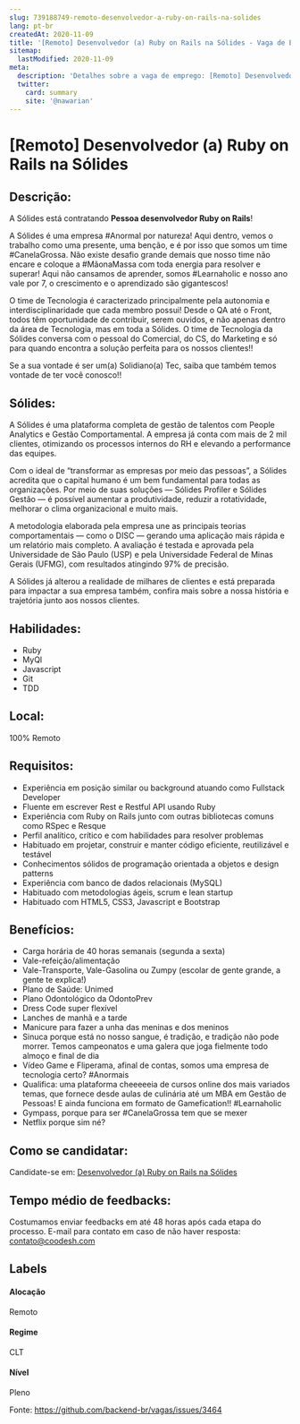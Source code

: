 ```yaml
---
slug: 739188749-remoto-desenvolvedor-a-ruby-on-rails-na-solides
lang: pt-br
createdAt: 2020-11-09
title: '[Remoto] Desenvolvedor (a) Ruby on Rails na Sólides - Vaga de Emprego'
sitemap:
  lastModified: 2020-11-09
meta:
  description: 'Detalhes sobre a vaga de emprego: [Remoto] Desenvolvedor (a) Ruby on Rails na Sólides'
  twitter:
    card: summary
    site: '@nawarian'
---
```


# [Remoto] Desenvolvedor (a) Ruby on Rails na Sólides

## Descrição: 
 <p>A Sólides está contratando <strong>Pessoa desenvolvedor Ruby on Rails</strong>!</p>
<p>A Sólides é uma empresa #Anormal por natureza! Aqui dentro, vemos o trabalho como uma presente, uma benção, e é por isso que somos um time #CanelaGrossa. Não existe desafio grande demais que nosso time não encare e coloque a #MãonaMassa com toda energia para resolver e superar! Aqui não cansamos de aprender, somos #Learnaholic e nosso ano vale por 7, o crescimento e o aprendizado são gigantescos!</p>
<p>O time de Tecnologia é caracterizado principalmente pela autonomia e interdisciplinaridade que cada membro possui! Desde o QA até o Front, todos têm oportunidade de contribuir, serem ouvidos, e não apenas dentro da área de Tecnologia, mas em toda a Sólides. O time de Tecnologia da Sólides conversa com o pessoal do Comercial, do CS, do Marketing e só para quando encontra a solução perfeita para os nossos clientes!!</p>
<p>Se a sua vontade é ser um(a) Solidiano(a) Tec, saiba que também temos vontade de ter você conosco!!</p>

## Sólides: 
 <p>A Sólides é uma plataforma completa de gestão de talentos com People Analytics e Gestão Comportamental. A empresa já conta com mais de 2 mil clientes, otimizando os processos internos do RH e elevando a performance das equipes.</p>
<p>Com o ideal de “transformar as empresas por meio das pessoas”, a Sólides acredita que o capital humano é um bem fundamental para todas as organizações. Por meio de suas soluções — Sólides Profiler e Sólides Gestão — é possível aumentar a produtividade, reduzir a rotatividade, melhorar o clima organizacional e muito mais.</p>
<p>A metodologia elaborada pela empresa une as principais teorias comportamentais — como o DISC — gerando uma aplicação mais rápida e um relatório mais completo. A avaliação é testada e aprovada pela Universidade de São Paulo (USP) e pela Universidade Federal de Minas Gerais (UFMG), com resultados atingindo 97% de precisão.</p>
<p>A Sólides já alterou a realidade de milhares de clientes e está preparada para impactar a sua empresa também, confira mais sobre a nossa história e trajetória junto aos nossos clientes.</p>

## Habilidades: 
 - Ruby 
- MyQl 
- Javascript 
- Git 
- TDD

## Local: 
 100% Remoto

## Requisitos: 
 - Experiência em posição similar ou background atuando como Fullstack Developer 
- Fluente em escrever Rest e Restful API usando Ruby 
- Experiência com Ruby on Rails junto com outras bibliotecas comuns como RSpec e Resque 
- Perfil analítico, crítico e com habilidades para resolver problemas 
- Habituado em projetar, construir e manter código eficiente, reutilizável e testável 
- Conhecimentos sólidos de programação orientada a objetos e design patterns 
- Experiência com banco de dados relacionais (MySQL) 
- Habituado com metodologias ágeis, scrum e lean startup 
- Habituado com HTML5, CSS3, Javascript e Bootstrap

## Benefícios: 
 - Carga horária de 40 horas semanais (segunda a sexta) 
- Vale-refeição/alimentação 
- Vale-Transporte, Vale-Gasolina ou Zumpy (escolar de gente grande, a gente te explica!) 
- Plano de Saúde: Unimed 
- Plano Odontológico da OdontoPrev 
- Dress Code super flexível 
- Lanches de manhã e a tarde 
- Manicure para fazer a unha das meninas e dos meninos 
- Sinuca porque está no nosso sangue, é tradição, e tradição não pode morrer. Temos campeonatos e uma galera que joga fielmente todo almoço e final de dia 
- Vídeo Game e Fliperama, afinal de contas, somos uma empresa de tecnologia certo? #Anormais 
- Qualifica: uma plataforma cheeeeeia de cursos online dos mais variados temas, que fornece desde aulas de culinária até um MBA em Gestão de Pessoas! E ainda funciona em formato de Gamefication!! #Learnaholic 
- Gympass, porque para ser #CanelaGrossa tem que se mexer 
- Netflix porque sim né?

## Como se candidatar:
Candidate-se em: [Desenvolvedor (a) Ruby on Rails na Sólides](https://coodesh.com/vagas/desenvolvedor-a-ruby-on-rails-140709?origin=github&modal=open)

## Tempo médio de feedbacks:
 Costumamos enviar feedbacks em até 48 horas após cada etapa do processo. E-mail para contato em caso de não haver resposta: [contato@coodesh.com](mailto:contato@coodesh.com)

## Labels
#### Alocação
Remoto

#### Regime
CLT

#### Nível
Pleno

Fonte: https://github.com/backend-br/vagas/issues/3464